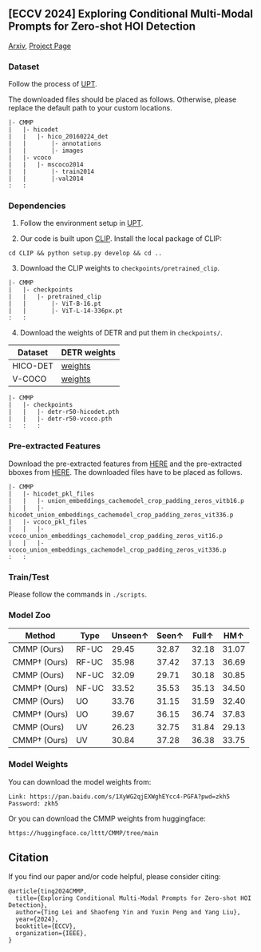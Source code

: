## [ECCV 2024] Exploring Conditional Multi-Modal Prompts for Zero-shot HOI Detection

[Arxiv](https://arxiv.org/abs/2408.02484), [Project Page](https://sites.google.com/view/eccv24-cmmp/%E9%A6%96%E9%A1%B5)

### Dataset 
Follow the process of [UPT](https://github.com/fredzzhang/upt).

The downloaded files should be placed as follows. Otherwise, please replace the default path to your custom locations.
```
|- CMMP
|   |- hicodet
|   |   |- hico_20160224_det
|   |       |- annotations
|   |       |- images
|   |- vcoco
|   |   |- mscoco2014
|   |       |- train2014
|   |       |-val2014
:   :      
```

### Dependencies
1. Follow the environment setup in [UPT](https://github.com/fredzzhang/upt).

2. Our code is built upon [CLIP](https://github.com/openai/CLIP). Install the local package of CLIP:
```
cd CLIP && python setup.py develop && cd ..
```

3. Download the CLIP weights to `checkpoints/pretrained_clip`.
```
|- CMMP
|   |- checkpoints
|   |   |- pretrained_clip
|   |       |- ViT-B-16.pt
|   |       |- ViT-L-14-336px.pt
:   :      
```

4. Download the weights of DETR and put them in `checkpoints/`.


| Dataset | DETR weights |
| --- | --- |
| HICO-DET | [weights](https://drive.google.com/file/d/1BQ-0tbSH7UC6QMIMMgdbNpRw2NcO8yAD/view?usp=sharing)  |
| V-COCO | [weights](https://drive.google.com/file/d/1AIqc2LBkucBAAb_ebK9RjyNS5WmnA4HV/view?usp=sharing) |


```
|- CMMP
|   |- checkpoints
|   |   |- detr-r50-hicodet.pth
|   |   |- detr-r50-vcoco.pth
:   :   :
```

### Pre-extracted Features
Download the pre-extracted features from [HERE](https://drive.google.com/file/d/1lUnUQD3XcWyQdwDHMi74oXBcivibGIWN/view?usp=sharing) and the pre-extracted bboxes from [HERE](https://drive.google.com/file/d/19Mo1d4J6xX9jDNvDJHEWDpaiPKxQHQsT/view?usp=sharing). The downloaded files have to be placed as follows.

```
|- CMMP
|   |- hicodet_pkl_files
|   |   |- union_embeddings_cachemodel_crop_padding_zeros_vitb16.p
|   |   |- hicodet_union_embeddings_cachemodel_crop_padding_zeros_vit336.p
|   |- vcoco_pkl_files
|   |   |- vcoco_union_embeddings_cachemodel_crop_padding_zeros_vit16.p
|   |   |- vcoco_union_embeddings_cachemodel_crop_padding_zeros_vit336.p
:   :      
```

### Train/Test

Please follow the commands in ```./scripts```.



### Model Zoo

| Method          | Type  | Unseen↑ | Seen↑ | Full↑ | HM↑   |
|-----------------|-------|---------|-------|-------|-------|
| CMMP (Ours)     | RF-UC | 29.45   | 32.87 | 32.18 | 31.07 |
| CMMP† (Ours)    | RF-UC | 35.98   | 37.42 | 37.13 | 36.69 |
| CMMP (Ours)     | NF-UC | 32.09   | 29.71 | 30.18 | 30.85 |
| CMMP† (Ours)    | NF-UC | 33.52   | 35.53 | 35.13 | 34.50 |
| CMMP (Ours)     | UO    | 33.76   | 31.15 | 31.59 | 32.40 |
| CMMP† (Ours)    | UO    | 39.67   | 36.15 | 36.74 | 37.83 |
| CMMP (Ours)     | UV    | 26.23   | 32.75 | 31.84 | 29.13 |
| CMMP† (Ours)    | UV    | 30.84   | 37.28 | 36.38 | 33.75 |


### Model Weights

You can download the model weights from:
```
Link: https://pan.baidu.com/s/1XyWG2qjEXWghEYcc4-PGFA?pwd=zkh5
Password: zkh5
```

Or you can download the CMMP weights from huggingface:
```
https://huggingface.co/lttt/CMMP/tree/main
```

## Citation
If you find our paper and/or code helpful, please consider citing:
```
@article{ting2024CMMP,
  title={Exploring Conditional Multi-Modal Prompts for Zero-shot HOI Detection},
  author={Ting Lei and Shaofeng Yin and Yuxin Peng and Yang Liu},
  year={2024},
  booktitle={ECCV},
  organization={IEEE},
}
```


